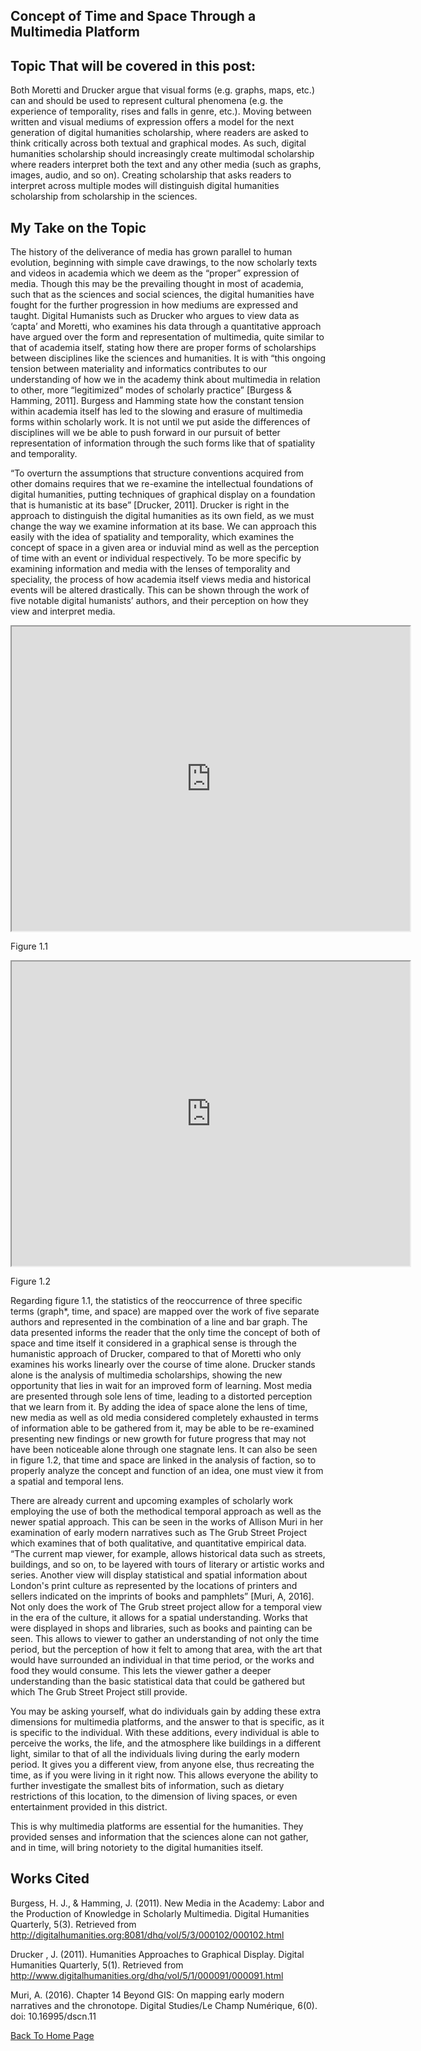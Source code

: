 ## Concept of Time and Space Through a Multimedia Platform

## Topic That will be covered in this post:
Both Moretti and Drucker argue that visual forms (e.g. graphs, maps, etc.) can and should be used to
represent cultural phenomena (e.g. the experience of temporality, rises and falls in genre, etc.). Moving between written and visual mediums of expression offers a model for the next generation of digital
humanities scholarship, where readers are asked to think critically across both textual and graphical
modes. As such, digital humanities scholarship should increasingly create multimodal scholarship
where readers interpret both the text and any other media (such as graphs, images, audio, and so
on). Creating scholarship that asks readers to interpret across multiple modes will distinguish digital
humanities scholarship from scholarship in the sciences.

## My Take on the Topic

<p>The history of the deliverance of media has grown parallel to human evolution, beginning with simple cave drawings, to the now scholarly texts and videos in academia which we deem as the “proper” expression of media. Though this may be the prevailing thought in most of academia, such that as the sciences and social sciences, the digital humanities have fought for the further progression in how mediums are expressed and taught. Digital Humanists such as Drucker who argues to view data as ‘capta’ and Moretti, who examines his data through a quantitative approach have argued over the form and representation of multimedia, quite similar to that of academia itself, stating how there are proper forms of scholarships between disciplines like the sciences and humanities. It is with “this ongoing tension between materiality and informatics contributes to our understanding of how we in the academy think about multimedia in relation to other, more “legitimized” modes of scholarly practice” [Burgess & Hamming, 2011]. Burgess and Hamming state how the constant tension within academia itself has led to the slowing and erasure of multimedia forms within scholarly work. It is not until we put aside the differences of disciplines will we be able to push forward in our pursuit of better representation of information through the such forms like that of spatiality and temporality. </p>

<p>“To overturn the assumptions that structure conventions acquired from other domains requires that we re-examine the intellectual foundations of digital humanities, putting techniques of graphical display on a foundation that is humanistic at its base” [Drucker, 2011]. Drucker is right in the approach to distinguish the digital humanities as its own field, as we must change the way we examine information at its base. We can approach this easily with the idea of spatiality and temporality, which examines the concept of space in a given area or induvial mind as well as the perception of time with an event or individual respectively. To be more specific by examining information and media with the lenses of temporality and speciality, the process of how academia itself views media and historical events will be altered drastically. This can be shown through the work of five notable digital humanists’ authors, and their perception on how they view and interpret media.</p>

<!--	Exported from Voyant Tools (voyant-tools.org).
The iframe src attribute below uses a relative protocol to better function with both
http and https sites, but if you're embedding this into a local web page (file protocol)
you should add an explicit protocol (https if you're using voyant-tools.org, otherwise
it depends on this server.
Feel free to change the height and width values or other styling below: -->
<!--	Exported from Voyant Tools (voyant-tools.org).
The iframe src attribute below uses a relative protocol to better function with both
http and https siteshttps://github.com/Logan-ML, but if you're embedding this into a local web page (file protocol)
you should add an explicit protocol (https if you're using voyant-tools.org, otherwise
it depends on this server.
Feel free to change the height and width values or other styling below: -->

<iframe style='width: 637px; height: 487px;' src='https://voyant-tools.org/tool/Trends/?query=space&query=graph*&query=time&mode=&corpus=8b89b6e45b0b0389ae49550c53d8c2e8'></iframe>

<p>Figure 1.1</p>

<iframe style='width: 637px; height: 487px;' src='https://voyant-tools.org/tool/CollocatesGraph/?query=digital&query=time&query=space&query=graph&mode=corpus&corpus=8b89b6e45b0b0389ae49550c53d8c2e8'></iframe>

<p>Figure 1.2</p>

<p>Regarding figure 1.1, the statistics of the reoccurrence of three specific terms (graph*, time, and space) are mapped over the work of five separate authors and represented in the combination of a line and bar graph. The data presented informs the reader that the only time the concept of both of space and time itself it considered in a graphical sense is through the humanistic approach of Drucker, compared to that of Moretti who only examines his works linearly over the course of time alone. Drucker stands alone is the analysis of multimedia scholarships, showing the new opportunity that lies in wait for an improved form of learning. Most media are presented through sole lens of time, leading to a distorted perception that we learn from it. By adding the idea of space alone the lens of time, new media as well as old media considered completely exhausted in terms of information able to be gathered from it, may be able to be re-examined presenting new findings or new growth for future progress that may not have been noticeable alone through one stagnate lens. It can also be seen in figure 1.2, that time and space are linked in the analysis of faction, so to properly analyze the concept and function of an idea, one must view it from a spatial and temporal lens.</p>
	
<p>There are already current and upcoming examples of scholarly work employing the use of both the methodical temporal approach as well as the newer spatial approach. This can be seen in the works of Allison Muri in her examination of early modern narratives such as The Grub Street Project which examines that of both qualitative, and quantitative empirical data.  “The current map viewer, for example, allows historical data such as streets, buildings, and so on, to be layered with tours of literary or artistic works and series. Another view will display statistical and spatial information about London's print culture as represented by the locations of printers and sellers indicated on the imprints of books and pamphlets” [Muri, A, 2016]. Not only does the work of The Grub street project allow for a temporal view in the era of the culture, it allows for a spatial understanding. Works that were displayed in shops and libraries, such as books and painting can be seen. This allows to viewer to gather an understanding of not only the time period, but the perception of how it felt to among that area, with the art that would have surrounded an individual in that time period, or the works and food they would consume. This lets the viewer gather a deeper understanding than the basic statistical data that could be gathered but which The Grub Street Project still provide. </p>
	
<p>You may be asking yourself, what do individuals gain by adding these extra dimensions for multimedia platforms, and the answer to that is specific, as it is specific to the individual. With these additions, every individual is able to perceive the works, the life, and the atmosphere like buildings in a different light, similar to that of all the individuals living during the early modern period. It gives you a different view, from anyone else, thus recreating the time, as if you were living in it right now. This allows everyone the ability to further investigate the smallest bits of information, such as dietary restrictions of this location, to the dimension of living spaces, or even entertainment provided in this district.</p>

<p>This is why multimedia platforms are essential for the humanities. They provided senses and information that the sciences alone can not gather, and in time, will bring notoriety to the digital humanities itself.</p>


## Works Cited
Burgess, H. J., & Hamming, J. (2011). New Media in the Academy: Labor and the Production of Knowledge in Scholarly Multimedia. Digital Humanities Quarterly, 5(3). Retrieved from http://digitalhumanities.org:8081/dhq/vol/5/3/000102/000102.html

Drucker , J. (2011). Humanities Approaches to Graphical Display. Digital Humanities Quarterly, 5(1). Retrieved from http://www.digitalhumanities.org/dhq/vol/5/1/000091/000091.html

Muri, A. (2016). Chapter 14
Beyond GIS: On mapping early modern narratives and the chronotope. Digital Studies/Le Champ Numérique, 6(0). doi: 10.16995/dscn.11

[Back To Home Page](https://logan-ml.github.io/IASC-2P02/)


<!--
<iframe style="width: 750px; height: 1000px;" src="processing/index.html"></iframe>
-->
